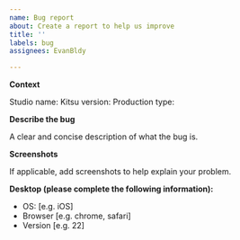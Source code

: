 ```yaml
---
name: Bug report
about: Create a report to help us improve
title: ''
labels: bug
assignees: EvanBldy

---
```


**Context**

Studio name: 
Kitsu version: 
Production type: 

**Describe the bug**

A clear and concise description of what the bug is.

**Screenshots**

If applicable, add screenshots to help explain your problem.

**Desktop (please complete the following information):**

 - OS: [e.g. iOS]
 - Browser [e.g. chrome, safari]
 - Version [e.g. 22]
